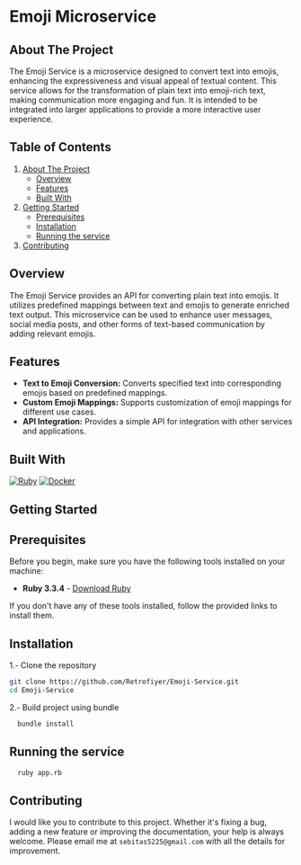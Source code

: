 <div>
    <h1>Emoji Microservice</h1>
</div>

## About The Project
The Emoji Service is a microservice designed to convert text into emojis, enhancing the expressiveness and visual appeal of textual content. This service allows for the transformation of plain text into 
emoji-rich text, making communication more engaging and fun. It is intended to be integrated into larger applications to provide a more interactive user experience.

## Table of Contents

<ol>
    <li>
      <a href="#about-the-project">About The Project</a>
      <ul>
        <li><a href="#overview">Overview</a></li>
        <li><a href="#features">Features</a></li>
        <li><a href="#built-with">Built With</a></li>
      </ul>
    </li>
    <li>
      <a href="#getting-started">Getting Started</a>
      <ul>
        <li><a href="#prerequisites">Prerequisites</a></li>
        <li><a href="#installation">Installation</a></li>
        <li><a href="#running-the-service">Running the service</a></li>
      </ul>
    </li>
    <li>
      <a href="#contributing">Contributing</a>
    </li>
 </ol>

## Overview

The Emoji Service provides an API for converting plain text into emojis. It utilizes predefined mappings between text and emojis to generate enriched text output. This microservice can be used to enhance 
user messages, social media posts, and other forms of text-based communication by adding relevant emojis.

## Features

<div>
  <ul>
      <li> <b>Text to Emoji Conversion:</b> Converts specified text into corresponding emojis based on predefined mappings.</li>
      <li> <b>Custom Emoji Mappings:</b> Supports customization of emoji mappings for different use cases.</li>
      <li> <b>API Integration:</b> Provides a simple API for integration with other services and applications.</li>
  </ul>
</div>

## Built With

[![Ruby][ruby.com]][ruby-url]
[![Docker][docker.com]][docker-url]

<!-- GETTING STARTED -->
## Getting Started

## Prerequisites

Before you begin, make sure you have the following tools installed on your machine:

- **Ruby 3.3.4** - [Download Ruby](https://www.ruby-lang.org/es/downloads/)

If you don't have any of these tools installed, follow the provided links to install them.


## Installation

1.- Clone the repository
   ```sh
   git clone https://github.com/Retrofiyer/Emoji-Service.git
   cd Emoji-Service
   ```
2.- Build project using bundle
 ```sh
   bundle install
   ```

## Running the service

  ```sh
    ruby app.rb
   ```

## Contributing

I would like you to contribute to this project. Whether it's fixing a bug, adding a new feature or improving the documentation, your help is always welcome. Please email me at `sebitas5225@gmail.com` with all 
the details for improvement.

<!-- LINKS & IMAGES -->

[docker.com]: https://img.shields.io/badge/Docker-black?style=for-the-badge&logo=docker&logoColor=white
[docker-url]: https://www.docker.com/
[ruby.com]: https://img.shields.io/badge/Ruby-black?style=for-the-badge&logo=ruby&logoColor=white
[ruby-url]: https://www.ruby-lang.org/
